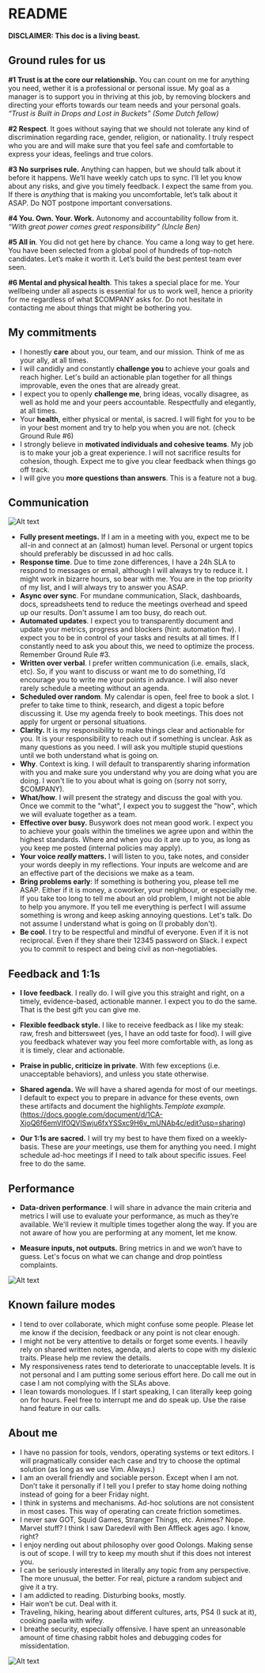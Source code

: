 # README

**DISCLAIMER: This doc is a living beast.**

## Ground rules for us

**#1 Trust is at the core our relationship.** You can count on me for anything you need, wether it is a professional or personal issue. My goal as a manager is to support you in thriving at this job, by removing blockers and directing your efforts towards our team needs and your personal goals. *“Trust is Built in Drops and Lost in Buckets” (Some Dutch fellow)*

**#2 Respect**. It goes without saying that we should not tolerate any kind of discrimination regarding race, gender, religion, or nationality. I truly respect who you are and will make sure that you feel safe and comfortable to express your ideas, feelings and true colors.

**#3 No surprises rule.** Anything can happen, but we should talk about it before it happens. We’ll have weekly catch ups to sync. I’ll let you know about any risks, and give you timely feedback. I expect the same from you. If there is *anything* that is making you uncomfortable, let’s talk about it ASAP. Do NOT postpone important conversations.

**#4 You. Own. Your. Work.** Autonomy and accountability follow from it. *“With great power comes great responsibility” (Uncle Ben)*

**#5 All in**. You did not get here by chance. You came a long way to get here. You have been selected from a global pool of hundreds of top-notch candidates. Let’s make it worth it. Let’s build the best pentest team ever seen.

**#6 Mental and physical health**. This takes a special place for me. Your wellbeing under all aspects is essential for us to work well, hence a priority for me regardless of what $COMPANY asks for. Do not hesitate in contacting me about things that might be bothering you.

## My commitments

* I honestly **care** about you, our team, and our mission. Think of me as your ally, at all times.
* I will candidly and constantly **challenge you** to achieve your goals and reach higher. Let's build an actionable plan together for all things improvable, even the ones that are already great.
* I expect you to openly **challenge me**, bring ideas, vocally disagree, as well as hold me and your peers accountable. Respectfully and elegantly, at all times.
* Your **health**, either physical or mental, is sacred. I will fight for you to be in your best moment and try to help you when you are not. (check Ground Rule #6)
* I strongly believe in **motivated individuals and cohesive teams**. My job is to make your job a great experience. I will not sacrifice results for cohesion, though. Expect me to give you clear feedback when things go off track.
* I will give you **more questions than answers**. This is a feature not a bug.

## Communication

![Alt text](img/comm.png?raw=true "Communication the secret is")

* **Fully present meetings.** If I am in a meeting with you, expect me to be all-in and connect at an (almost) human level. Personal or urgent topics should preferably be discussed in ad hoc calls.
* **Response time**. Due to time zone differences, I have a 24h SLA to respond to messages or email, although I will always try to reduce it. I might work in bizarre hours, so bear with me. You are in the top priority of my list, and I will always try to answer you ASAP.
* **Async over sync**. For mundane communication, Slack, dashboards, docs, spreadsheets tend to reduce the meetings overhead and speed up our results. Don't assume I am too busy, do reach out.
* **Automated updates**. I expect you to transparently document and update your metrics, progress and blockers (hint: automation ftw). I expect you to be in control of your tasks and results at all times. If I constantly need to ask you about this, we need to optimize the process. Remember Ground Rule #3.
* **Written over verbal**. I prefer written communication (i.e. emails, slack, etc). So, if you want to discuss or want me to do something, I’d encourage you to write me your points in advance. I will also never rarely schedule a meeting without an agenda.
* **Scheduled over random**. My calendar is open, feel free to book a slot. I prefer to take time to think, research, and digest a topic before discussing it. Use my agenda freely to book meetings. This does not apply for urgent or personal situations.
* **Clarity.** It is my responsibility to make things clear and actionable for you. It is your responsibility to reach out if something is unclear. Ask as many questions as you need. I will ask you multiple stupid questions until we both understand what is going on.
* **Why**. Context is king. I will default to transparently sharing information with you and make sure you understand why you are doing what you are doing. I won't lie to you about what is going on (sorry not sorry, $COMPANY).
* **What/how**. I will present the strategy and discuss the goal with you. Once we commit to the "what", I expect you to suggest the "how", which we will evaluate together as a team.
* **Effective over busy.** Busywork does not mean good work. I expect you to achieve your goals within the timelines we agree upon and within the highest standards. Where and when you do it are up to you, as long as you keep me posted (internal policies may apply).
* **Your voice _really_ matters.** I will listen to you, take notes, and consider your words deeply in my reflections. Your inputs are welcome and are an effective part of the decisions we make as a team.
* **Bring problems early**: If something is bothering you, please tell me ASAP. Either if it is money, a coworker, your neighbour, or especially me. If you take too long to tell me about an old problem, I might not be able to help you anymore. If you tell me everything is perfect I will assume something is wrong and keep asking annoying questions. Let's talk. Do not assume I understand what is going on (I probably don't).
* **Be cool**. I try to be respectful and mindful of everyone. Even if it is not reciprocal. Even if they share their 12345 password on Slack. I expect you to commit to respect and being civil as non-negotiables.

## Feedback and 1:1s

* **I love feedback**. I really do. I will give you this straight and right, on a timely, evidence-based, actionable manner. I expect you to do the same. That is the best gift you can give me.

* **Flexible feedback style.** I like to receive feedback as I like my steak: raw, fresh and bittersweet (yes, I have an odd taste for food). I will give you feedback whatever way you feel more comfortable with, as long as it is timely, clear and actionable.

* **Praise in public, criticize in private**. With few exceptions (i.e. unacceptable behaviors), and unless you state otherwise.

* **Shared agenda.** We will have a shared agenda for most of our meetings. I default to expect you to prepare in advance for these events, own these artifacts and document the highlights._Template example._ (https://docs.google.com/document/d/1CA-XjoQ6f6emVIf0QVlSwju6fxYSSxc9H6v_mUNAb4c/edit?usp=sharing)

* **Our 1:1s are sacred.** I will try my best to have them fixed on a weekly-basis. These are *your* meetings, use them for anything you need. I might schedule ad-hoc meetings if I need to talk about specific issues. Feel free to do the same.

## Performance

* **Data-driven performance**. I will share in advance the main criteria and metrics I will use to evaluate your performance, as much as they’re available. We'll review it multiple times together along the way. If you are not aware of how you are performing at any moment, let me know.

* **Measure inputs, not outputs.** Bring metrics in and we won’t have to guess. Let's focus on what we can change and drop pointless complaints.

![Alt text](img/measure.png?raw=true "No data no problems")

## Known failure modes

* I tend to over collaborate, which might confuse some people. Please let me know if the decision, feedback or any point is not clear enough.
* I might not be very attentive to details or forget some events. I heavily rely on shared written notes, agenda, and alerts to cope with my dislexic traits. Please help me review the details.
* My responsiveness rates tend to deteriorate to unacceptable levels. It is not personal and I am putting some serious effort here. Do call me out in case I am not complying with the SLAs above.
* I lean towards monologues. If I start speaking, I can literally keep going on for hours. Feel free to interrupt me and do speak up. Use the raise hand feature in our calls.

## About me

* I have no passion for tools, vendors, operating systems or text editors. I will pragmatically consider each case and try to choose the optimal solution (as long as we use Vim. Always.)
* I am an overall friendly and sociable person. Except when I am not. Don’t take it personally if I tell you I prefer to stay home doing nothing instead of going for a beer Friday night.
* I think in systems and mechanisms. Ad-hoc solutions are not consistent in most cases. This way of operating can create friction sometimes.
* I never saw GOT, Squid Games, Stranger Things, etc. Animes? Nope. Marvel stuff? I think I saw Daredevil with Ben Affleck ages ago. I know, right?
* I enjoy nerding out about philosophy over good Oolongs. Making sense is out of scope. I will try to keep my mouth shut if this does not interest you.
* I can be seriously interested in literally any topic from any perspective. The more unusual, the better. For real, picture a random subject and give it a try.
* I am addicted to reading. Disturbing books, mostly.
* Hair won’t be cut. Deal with it.
* Traveling, hiking, hearing about different cultures, arts, PS4 (I suck at it), cooking paella with wifey.
* I breathe security, especially offensive. I have spent an unreasonable amount of time chasing rabbit holes and debugging codes for missidentation.

![Alt text](img/alice.png?raw=true "Rabbitholes")
